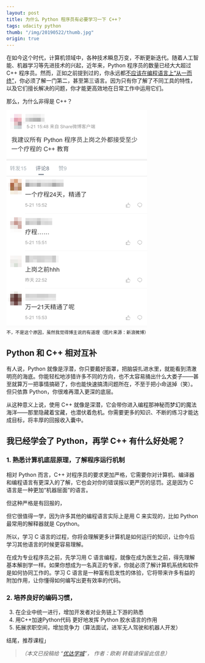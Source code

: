 ```yaml
---
layout: post
title: 为什么 Python 程序员有必要学习一下 C++？
tags: udacity python
thumb: "/img/20190522/thumb.jpg"
origin: true
---
```

在如今这个时代，计算机领域中，各种技术瞬息万变，不断更新迭代。随着人工智能、机器学习等先进技术的兴起，近年来，Python 程序员的数量已经大大超过 C++ 程序员。然而，正如之前提到过的，你永远都[不应该在编程语言上“从一而终”](https://oicebot.github.io/2019/02/02/Why-You-Need-to-Learn-More-Languages.html)，你必须了解一门第二，甚至第三语言。因为只有你了解了不同工具的特性，以及它们擅长解决的问题，你才能更高效地在日常工作中运用它们。

<span class="hl">那么，为什么非得是 C++？</span>

<img src="/img/20190522/001.png"><br><small>
不，不是这个原因，虽然我觉得博主说的有道理（图片来源：新浪微博）</small>

## Python 和 C++ 相对互补

有人说，Python 就像是浮潜，你只要戴好面罩，把脑袋扎进水里，就能看到清澈明亮的海底。你能轻松地涉猎许多不同的方向，也不太容易捅出什么大娄子——甚至就算万一把事情搞砸了，你也能快速搞清问题所在，不至于把小命送掉（笑）。但只依靠 Python，你很难再潜入更深的底层。

从这种意义上说，使用 C++ 就像是深潜，它会带你进入编程那神秘而梦幻的魔法海洋——那里隐藏着宝藏，也潜伏着危机。你需要更多的知识、不断的练习才能达成目标，将丰厚的回报收入囊中。


## 我已经学会了 Python，再学 C++ 有什么好处呢？

### 1. 熟悉计算机底层原理，了解程序运行机制

相对 Python 而言，C++ 对程序员的要求更加严格，它需要你对计算机、编译器和编程语言有更深入的了解，它也会对你的错误报以更严厉的惩罚。这是因为 C 语言是一种更加“机器层面”的语言。

但这种严格是有回报的，

但它很值得一学，因为许多其他的编程语言实际上是用 C 来实现的，比如 Python 最常用的解释器就是 Cpython。

所以，学习 C 语言的过程，你将会理解更多计算机是如何运行的知识，让你今后学习其他语言的时候更容易理解。

在成为专业程序员之前，先学习用 C 语言编程，就像在成为医生之前，得先理解基本解剖学一样。如果你想成为一名真正的专家，你就必须了解计算机系统和软件是如何协同工作的。学习 C 语言是一种富有启发性的体验，它将带来许多有益的附加作用，让你懂得如何编写出更有效率的代码。





### 2. 培养良好的编码习惯，


3. 在企业中统一进行，增加开发者对业务链上下游的熟悉
4. 用C++加速Python代码 更好地发挥 Python 胶水语言的作用
5. 拓展求职空间，增加竞争力（算法面试，进军无人驾驶和机器人开发）

结尾，推荐课程」








> _（本文已投稿给 “[优达学城](https://cn.udacity.com)”， 作者：欧剃 转载请保留此信息）_
